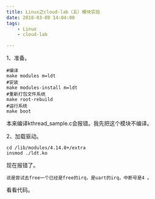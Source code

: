 ```yaml
---
title: Linux之cloud-lab（五）模块实验
date: 2018-03-08 14:04:00
tags:
	- Linux
	- cloud-lab

---
```




1、准备。

```
#编译
make modules m=ldt
#安装
make modules-install m=ldt
#重新打包文件系统
make root-rebuild
#运行系统
make boot
```

本来编译kthread_sample.c会报错。我先把这个模块不编译。

2、加载驱动。

```
cd /lib/modules/4.14.0+/extra
insmod ./ldt.ko
```

现在报错了。

```
说是尝试去free一个已经是free的irq，是uart的irq，中断号是4 。
```

看看代码。

